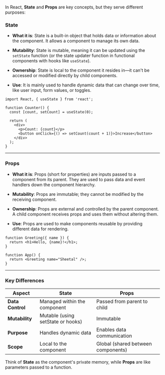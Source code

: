 In React, **State** and **Props** are key concepts, but they serve different purposes:

### **State**

- **What it is**: State is a built-in object that holds data or information about the component. It allows a component to manage its own data.
    
- **Mutability**: State is mutable, meaning it can be updated using the `setState` function (or the state updater function in functional components with hooks like `useState`).
    
- **Ownership**: State is local to the component it resides in—it can't be accessed or modified directly by child components.
    
- **Use**: It is mainly used to handle dynamic data that can change over time, like user input, form values, or toggles.

```
import React, { useState } from 'react';

function Counter() {
  const [count, setCount] = useState(0);

  return (
    <div>
      <p>Count: {count}</p>
      <button onClick={() => setCount(count + 1)}>Increase</button>
    </div>
  );
}
```

---
### **Props**

- **What it is**: Props (short for properties) are inputs passed to a component from its parent. They are used to pass data and event handlers down the component hierarchy.
    
- **Mutability**: Props are immutable; they cannot be modified by the receiving component.
    
- **Ownership**: Props are external and controlled by the parent component. A child component receives props and uses them without altering them.
    
- **Use**: Props are used to make components reusable by providing different data for rendering.

```
function Greeting({ name }) {
  return <h1>Hello, {name}!</h1>;
}

function App() {
  return <Greeting name="Sheetal" />;
}

```

---

### **Key Differences**

|Aspect|State|Props|
|---|---|---|
|**Data Control**|Managed within the component|Passed from parent to child|
|**Mutability**|Mutable (using setState or hooks)|Immutable|
|**Purpose**|Handles dynamic data|Enables data communication|
|**Scope**|Local to the component|Global (shared between components)|

Think of **State** as the component's private memory, while **Props** are like parameters passed to a function.
